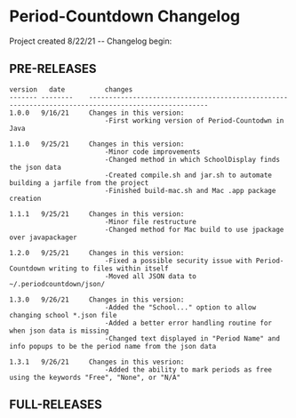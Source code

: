# Period-Countdown Changelog
Project created 8/22/21 -- Changelog begin:

## PRE-RELEASES
    version   date          changes
    ------- --------    ----------------------------------------------------------------------------------------------------
    1.0.0   9/16/21     Changes in this version:
                            -First working version of Period-Countodwn in Java

    1.1.0   9/25/21     Changes in this version:
                            -Minor code improvements
                            -Changed method in which SchoolDisplay finds the json data
                            -Created compile.sh and jar.sh to automate building a jarfile from the project
                            -Finished build-mac.sh and Mac .app package creation

    1.1.1   9/25/21     Changes in this version:
                            -Minor file restructure
                            -Changed method for Mac build to use jpackage over javapackager

    1.2.0   9/25/21     Changes in this version:
                            -Fixed a possible security issue with Period-Countdown writing to files within itself
                            -Moved all JSON data to ~/.periodcountdown/json/

    1.3.0   9/26/21     Changes in this version:
                            -Added the "School..." option to allow changing school *.json file
                            -Added a better error handling routine for when json data is missing
                            -Changed text displayed in "Period Name" and info popups to be the period name from the json data

    1.3.1   9/26/21     Changes in this vesrion:
                            -Added the ability to mark periods as free using the keywords "Free", "None", or "N/A"

## FULL-RELEASES